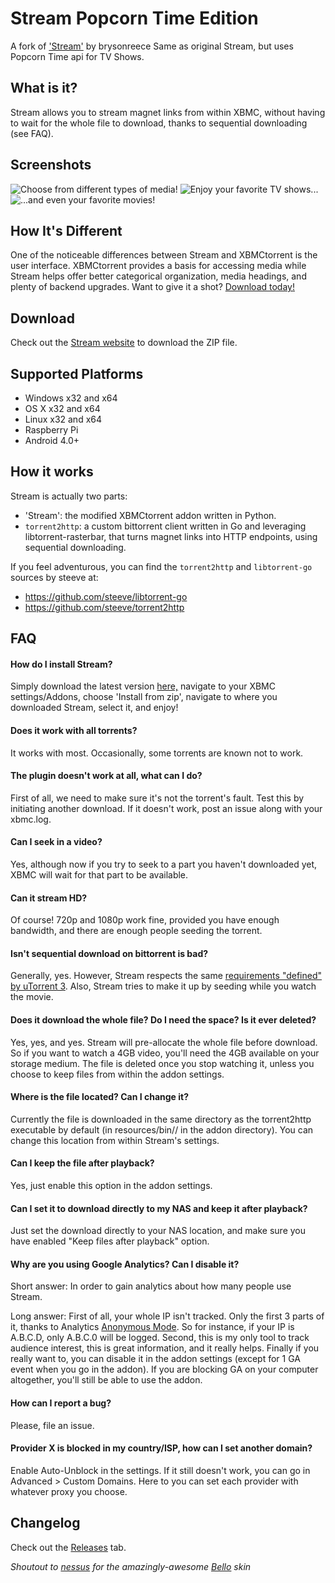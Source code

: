 
Stream Popcorn Time Edition
===========
A fork of ['Stream'](https://github.com/brysonreece/Stream) by brysonreece
Same as original Stream, but uses Popcorn Time api for TV Shows.

What is it?
----------
Stream allows you to stream magnet links from within XBMC, without having to wait for the whole file to download, thanks to sequential downloading (see FAQ).



Screenshots
------------
![Choose from different types of media!](http://i.imgur.com/2tKqKjg.png "Choose from different types of media!")
![Enjoy your favorite TV shows...](http://i.imgur.com/LeHstnd.png "[Enjoy your favorite TV shows...")
![...and even your favorite movies!](http://i.imgur.com/fIPnUie.jpg?1 "...and even your favorite movies!")


How It's Different
-------------------
One of the noticeable differences between Stream and XBMCtorrent is the user interface. XBMCtorrent provides a basis for accessing media while Stream helps offer better categorical organization, media headings, and plenty of backend upgrades. Want to give it a shot? [Download today!](http://stream.brysonreece.com/)



Download
--------
Check out the [Stream website](http://stream.brysonreece.com/) to download the ZIP file.



Supported Platforms
-------------------
* Windows x32 and x64
* OS X x32 and x64
* Linux x32 and x64
* Raspberry Pi
* Android 4.0+

How it works
------------
Stream is actually two parts:
* 'Stream': the modified XBMCtorrent addon written in Python.
* `torrent2http`: a custom bittorrent client written in Go and leveraging libtorrent-rasterbar, that turns magnet links into HTTP endpoints, using sequential downloading.

If you feel adventurous, you can find the `torrent2http` and `libtorrent-go` sources by steeve at:
* https://github.com/steeve/libtorrent-go
* https://github.com/steeve/torrent2http



FAQ
---
#### How do I install Stream?
Simply download the latest version [here,](http://stream.brysonreece.com/) navigate to your XBMC settings/Addons, choose 'Install from zip', navigate to where you downloaded Stream, select it, and enjoy!

#### Does it work with all torrents?
It works with most. Occasionally, some torrents are known not to work.

#### The plugin doesn't work at all, what can I do?
First of all, we need to make sure it's not the torrent's fault. Test this by initiating another download. If it doesn't work, post an issue along with your xbmc.log.

#### Can I seek in a video?
Yes, although now if you try to seek to a part you haven't downloaded yet, XBMC will wait for that part to be available.

#### Can it stream HD?
Of course! 720p and 1080p work fine, provided you have enough bandwidth, and there are enough people seeding the torrent.

#### Isn't sequential download on bittorrent is bad?
Generally, yes. However, Stream respects the same [requirements "defined" by uTorrent 3](http://www.utorrent.com/help/faq/ut3#faq2[/url]). Also, Stream tries to make it up by seeding while you watch the movie.

#### Does it download the whole file? Do I need the space? Is it ever deleted?
Yes, yes, and yes. Stream will pre-allocate the whole file before download. So if you want to watch a 4GB video, you'll need the 4GB available on your storage medium. The file is deleted once you stop watching it, unless you choose to keep files from within the addon settings.

#### Where is the file located? Can I change it?
Currently the file is downloaded in the same directory as the torrent2http executable by default (in resources/bin/<OS>/ in the addon directory). You can change this location from within Stream's settings.

#### Can I keep the file after playback?
Yes, just enable this option in the addon settings.

#### Can I set it to download directly to my NAS and keep it after playback?
Just set the download directly to your NAS location, and make sure you have enabled "Keep files after playback" option.

#### Why are you using Google Analytics? Can I disable it?
Short answer: In order to gain analytics about how many people use Stream.

Long answer: First of all, your whole IP isn't tracked. Only the first 3 parts of it, thanks to Analytics [Anonymous Mode](https://developers.google.com/analytics/devguides/collection/gajs/methods/gaJSApi_gat?csw=1#_gat._anonymizeIp). So for instance, if your IP is A.B.C.D, only A.B.C.0 will be logged.
Second, this is my only tool to track audience interest, this is great information, and it really helps.
Finally if you really want to, you can disable it in the addon settings (except for 1 GA event when you go in the addon).
If you are blocking GA on your computer altogether, you'll still be able to use the addon.

#### How can I report a bug?
Please, file an issue.

<!-- #### How can I use the Play-to-XBMC feature?
First, install [Play-to-XBMC](https://chrome.google.com/webstore/detail/play-to-xbmc/fncjhcjfnnooidlkijollckpakkebden) from khloke.
Then, follow the Play-to-XBMC install instructions:

> Setup:
>
> * On XBMC, go under System > Settings > Services > Webserver
> * Enable "Allow control of XBMC via HTTP, leave the port as default or set it to something else (if you know what you're doing). Write down the port number.
> * Username and password are optional
> * Right click on the 'Play to XBMC' icon and select 'Options'
> * Put in the IP address or hostname of your XBMC box and fill in the port number with the port number you wrote down earlier. Fill in the username and password if you entered one into XBMC.

Once you've done all that, simply right click on any magnet link, and select Play-to-XBMC > Play. Boom.
-->
#### Provider X is blocked in my country/ISP, how can I set another domain?
Enable Auto-Unblock in the settings.
If it still doesn't work, you can go in Advanced > Custom Domains. Here to you can set each provider with whatever proxy you choose.

Changelog
---------
Check out the [Releases](https://github.com/brysonreece/stream/releases) tab.



_Shoutout to [nessus](http://forum.xbmc.org/member.php?action=profile&uid=47428) for the amazingly-awesome [Bello](http://forum.xbmc.org/showthread.php?tid=158577) skin_
